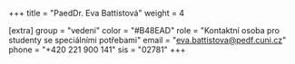 +++
title = "PaedDr. Eva Battistová"
weight = 4

[extra]
group = "vedeni"
color = "#B48EAD"
role = "Kontaktní osoba pro studenty se speciálními potřebami"
email = "eva.battistova@pedf.cuni.cz"
phone = "+420 221 900 141"
sis = "02781"
+++

